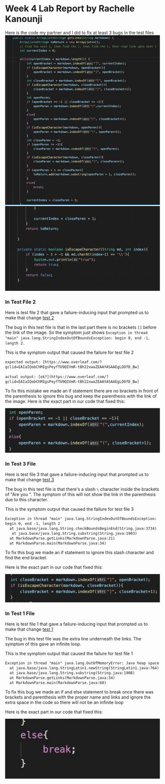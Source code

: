# Week 4 Lab Report by Rachelle Kanounji

Here is the code my partner and I did to fix at least 3 bugs in the test files
![code to fix bugs](code1.png)
![Icode to fix bugs part 2](code2.png)

### In Test File 2 
Here is test file 2 that gave a failure-inducing input that prompted us to make that change [test 2](https://github.com/kaijia2022/markdown-parser/blob/main/test2-file.md)


The bug in this test file is that in the last part there is no brackets ```[]``` before the link of the image. So the symptom just shows ```Exception in thread "main" java.lang.StringIndexOutOfBoundsException: begin 0, end -1, length 2.``` 

This is the symptom output that caused the failure for test file 2

   ``` 
   expected output: [https://www.overleaf.com/?gclid=EAIaIQobChMIgsPeyfTU9QIVmR-tBh22xwaZEAAYASAAEgLDOfD_Bw]

   actual output: [ok?](https://www.overleaf.com/?gclid=EAIaIQobChMIgsPeyfTU9QIVmR-tBh22xwaZEAAYASAAEgLDOfD_Bw]
   ```


To fix this mistake we made an if statement there are no brackets in front of the parenthesis to ignore this bug and keep the parenthesis with the link of the image. 
Here is the exact part in our code that fixed this: 


![the exact part](test222.png)


### In Test 3 File 
Here is test file 3 that gave a failure-inducing input that prompted us to make that change [test 3](https://github.com/kaijia2022/markdown-parser/blob/main/test3-file.md)


The bug in this test file is that there's a slash ```\``` character inside the brackets of "Are you ". The symptom of this will not show the link in the parenthesis due to this character. 

This is the symptom output that caused the failure for test file 3
```
Exception in thread "main" java.lang.StringIndexOutOfBoundsException: begin 0, end -1, length 2
  at java.base/java.lang.String.checkBoundsBeginEnd(String.java:3734)
   at java.base/java.lang.String.substring(String.java:1903)
  at MarkdownParse.getLinks(MarkdownParse.java:21)
  at MarkdownParse.main(MarkdownParse.java:34)
  ```

To fix this bug we made an if statement to ignore this slash character and find the end bracket. 

Here is the exact part in our code that fixed this: 

![the exact part](exact3.png)


### In Test 1 File 
Here is test file 1 that gave a failure-inducing input that prompted us to make that change [test 1](https://github.com/kaijia2022/markdown-parser/blob/main/test-file1.md)

The bug in this test file was the extra line underneath the links. The symptom of this gave an infinite loop.

This is the symptom output that caused the failure for test file 1

```
Exception in thread "main" java.lang.OutOfMemoryError: Java heap space
  at java.base/java.lang.StringLatin1.newString(StringLatin1.java:764)
  at java.base/java.lang.String.substring(String.java:1908)
  at MarkdownParse.getLinks(MarkdownParse.java:34)
  at MarkdownParse.main(MarkdownParse.java:60)
  ```

To fix this bug we made an if and else statement to break once there was brackets and parenthesis with the proper name and links and ignore the extra space in the code so there will not be an infinite loop 

Here is the exact part in our code that fixed this: 

![the exact part](exact1.png)


